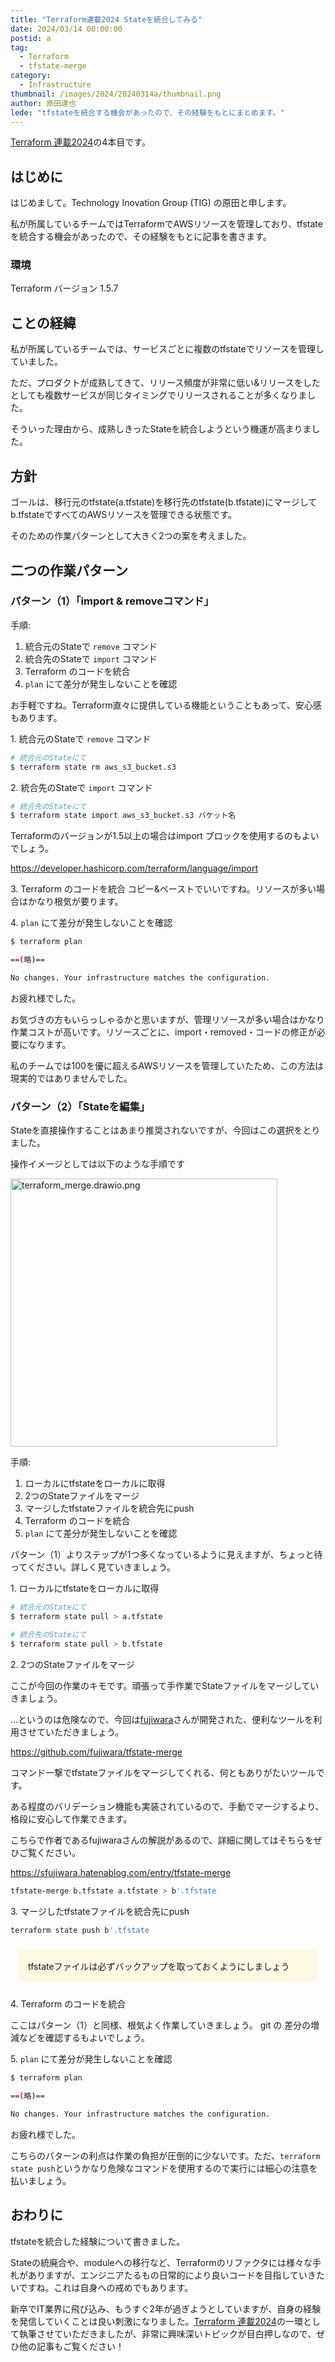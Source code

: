 ```yaml
---
title: "Terraform連載2024 Stateを統合してみる"
date: 2024/03/14 00:00:00
postid: a
tag:
  - Terraform
  - tfstate-merge
category:
  - Infrastructure
thumbnail: /images/2024/20240314a/thumbnail.png
author: 原田達也
lede: "tfstateを統合する機会があったので、その経験をもとにまとめます。"
---
```


[Terraform 連載2024](/articles/20240311a/)の4本目です。

## はじめに

はじめまして。Technology Inovation Group (TIG) の原田と申します。

私が所属しているチームではTerraformでAWSリソースを管理しており、tfstateを統合する機会があったので、その経験をもとに記事を書きます。

### 環境

Terraform バージョン 1.5.7

## ことの経緯

私が所属しているチームでは、サービスごとに複数のtfstateでリソースを管理していました。

ただ、プロダクトが成熟してきて、リリース頻度が非常に低い&リリースをしたとしても複数サービスが同じタイミングでリリースされることが多くなりました。

そういった理由から、成熟しきったStateを統合しようという機運が高まりました。

## 方針

ゴールは、移行元のtfstate(a.tfstate)を移行先のtfstate(b.tfstate)にマージしてb.tfstateですべてのAWSリソースを管理できる状態です。

そのための作業パターンとして大きく2つの案を考えました。

## 二つの作業パターン

### パターン（1）「import & removeコマンド」

手順:

1. 統合元のStateで `remove` コマンド
2. 統合先のStateで `import` コマンド
3. Terraform のコードを統合
4. `plan` にて差分が発生しないことを確認

お手軽ですね。Terraform直々に提供している機能ということもあって、安心感もあります。

1\. 統合元のStateで `remove` コマンド

```sh  s3の場合
# 統合元のStateにて
$ terraform state rm aws_s3_bucket.s3
```

2\. 統合先のStateで `import` コマンド

```sh  s3の場合
# 統合先のStateにて
$ terraform state import aws_s3_bucket.s3 バケット名
```

Terraformのバージョンが1.5以上の場合はimport ブロックを使用するのもよいでしょう。

https://developer.hashicorp.com/terraform/language/import

3\. Terraform のコードを統合
コピー&ペーストでいいですね。リソースが多い場合はかなり根気が要ります。

4\. `plan` にて差分が発生しないことを確認

```sh
$ terraform plan

==(略)==

No changes. Your infrastructure matches the configuration.
```

お疲れ様でした。

お気づきの方もいらっしゃるかと思いますが、管理リソースが多い場合はかなり作業コストが高いです。リソースごとに、import・removed・コードの修正が必要になります。

私のチームでは100を優に超えるAWSリソースを管理していたため、この方法は現実的ではありませんでした。

### パターン（2）「Stateを編集」

Stateを直接操作することはあまり推奨されないですが、今回はこの選択をとりました。

操作イメージとしては以下のような手順です

<img src="/images/2024/20240314a/terraform_merge.drawio.png" alt="terraform_merge.drawio.png" width="427" height="429" loading="lazy">

手順:

1. ローカルにtfstateをローカルに取得
2. 2つのStateファイルをマージ
3. マージしたtfstateファイルを統合先にpush
4. Terraform のコードを統合
5. `plan` にて差分が発生しないことを確認

パターン（1）よりステップが1つ多くなっているように見えますが、ちょっと待ってください。詳しく見ていきましょう。

1\. ローカルにtfstateをローカルに取得

```sh  作業例
# 統合元のStateにて
$ terraform state pull > a.tfstate
```

```sh  作業例
# 統合先のStateにて
$ terraform state pull > b.tfstate
```

2\. 2つのStateファイルをマージ

ここが今回の作業のキモです。頑張って手作業でStateファイルをマージしていきましょう。

...というのは危険なので、今回は[fujiwara](https://github.com/fujiwara)さんが開発された、便利なツールを利用させていただきましょう。

https://github.com/fujiwara/tfstate-merge

コマンド一撃でtfstateファイルをマージしてくれる、何ともありがたいツールです。

ある程度のバリデーション機能も実装されているので、手動でマージするより、格段に安心して作業できます。

こちらで作者であるfujiwaraさんの解説があるので、詳細に関してはそちらをぜひご覧ください。

https://sfujiwara.hatenablog.com/entry/tfstate-merge

```sh  作業例
tfstate-merge b.tfstate a.tfstate > b'.tfstate
```

3\. マージしたtfstateファイルを統合先にpush

```sh
terraform state push b'.tfstate
```

<div class="note warn" style="background: #fdf9e2; padding:16px; margin:24px 12px; border-radius:8px;">
  <span class="fa fa-fw fa-check-circle"></span>
tfstateファイルは必ずバックアップを取っておくようにしましょう

</div>

4\. Terraform のコードを統合

ここはパターン（1）と同様、根気よく作業していきましょう。
git の 差分の増減などを確認するもよいでしょう。

5\. `plan` にて差分が発生しないことを確認

```sh
$ terraform plan

==(略)==

No changes. Your infrastructure matches the configuration.
```

お疲れ様でした。

こちらのパターンの利点は作業の負担が圧倒的に少ないです。ただ、`terraform state push`というかなり危険なコマンドを使用するので実行には細心の注意を払いましょう。

## おわりに

tfstateを統合した経験について書きました。

Stateの統廃合や、moduleへの移行など、Terraformのリファクタには様々な手札がありますが、エンジニアたるもの日常的により良いコードを目指していきたいですね。これは自身への戒めでもあります。

新卒でIT業界に飛び込み、もうすぐ2年が過ぎようとしていますが、自身の経験を発信していくことは良い刺激になりました。[Terraform 連載2024](/articles/20240311a/)の一環として執筆させていただきましたが、非常に興味深いトピックが目白押しなので、ぜひ他の記事もご覧ください！
